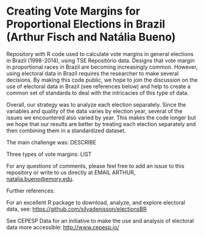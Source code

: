 # Creating Vote Margins for Proportional Elections in Brazil (Arthur Fisch and Natália Bueno)

Repository with R code used to calculate vote margins in general elections in Brazil (1998-2014), using TSE Repositório data. Designs that vote margin in proportional races in Brazil are becoming increasingly common. However, using electoral data in Brazil requires the researcher to make several decisions. By making this code public, we hope to join the discussion on the use of electoral data in Brazil (see references below) and help to create a common set of standards to deal with the intricacies of this type of data.

Overall, our strategy was to analyze each election separately. Since the variables and quality of the data varies by election year, several of the issues we encountered also varied by year. This makes the code longer but we hope that our results are better by treating each election separately and then combining them in a standardized dataset.

The main challenge was: DESCRIBE


Three types of vote margins: LIST

For any questions of comments, please feel free to add an issue to this repository or write to us directly at EMAIL ARTHUR, natalia.bueno@emory.edu.

Further references:

For an excellent R package to download, analyze, and explore electoral data, see: https://github.com/silvadenisson/electionsBR

See CEPESP Data for an initiative to make the use and analysis of electoral data more accessible: http://www.cepesp.io/
